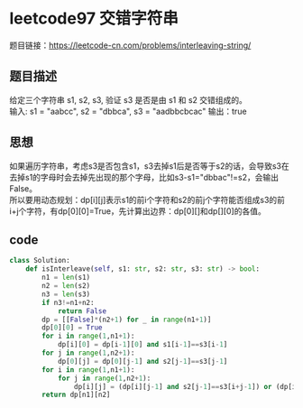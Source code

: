 # leetcode97 交错字符串
题目链接：https://leetcode-cn.com/problems/interleaving-string/
## 题目描述
给定三个字符串 s1, s2, s3, 验证 s3 是否是由 s1 和 s2 交错组成的。<br/>
输入: s1 = "aabcc", s2 = "dbbca", s3 = "aadbbcbcac"   输出：true

## 思想
如果遍历字符串，考虑s3是否包含s1，s3去掉s1后是否等于s2的话，会导致s3在去掉s1的字母时会去掉先出现的那个字母，比如s3-s1="dbbac"!=s2，会输出False。<br/>
所以要用动态规划：dp[i][j]表示s1的前i个字符和s2的前j个字符能否组成s3的前i+j个字符，有dp[0][0]=True，先计算出边界：dp[0][]和dp[][0]的各值。
## code
```Python
class Solution:
    def isInterleave(self, s1: str, s2: str, s3: str) -> bool:
        n1 = len(s1)
        n2 = len(s2)
        n3 = len(s3)
        if n3!=n1+n2:
            return False
        dp = [[False]*(n2+1) for _ in range(n1+1)]
        dp[0][0] = True
        for i in range(1,n1+1):
            dp[i][0] = dp[i-1][0] and s1[i-1]==s3[i-1]
        for j in range(1,n2+1):
            dp[0][j] = dp[0][j-1] and s2[j-1]==s3[j-1]
        for i in range(1,n1+1):
            for j in range(1,n2+1):
                dp[i][j] = (dp[i][j-1] and s2[j-1]==s3[i+j-1]) or (dp[i-1][j] and s1[i-1]==s3[i+j-1])
        return dp[n1][n2] 
```